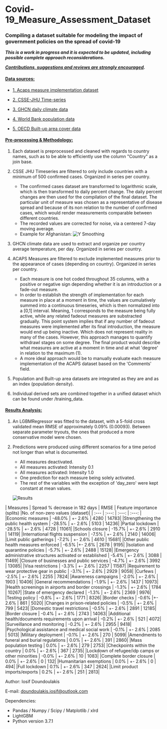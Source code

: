 # Covid-19_Measure_Assessment_Dataset
### Compiling a dataset suitable for modeling the impact of government policies on the spread of covid-19


**_This is a work in progress and it is expected to be updated, including possible complete approach reconsiderations._** 

**_<ins>Contributions, suggestions and reviews are strongly encouraged</ins>._**


#### __<ins>Data sources:</ins>__

  * [1. Acaps measure implementation dataset](https://www.acaps.org/covid19-government-measures-dataset)

  * [2. CSSE-JHU Time-series](https://github.com/CSSEGISandData/COVID-19/tree/master/csse_covid_19_data/csse_covid_19_time_series)

  * [3. GHCN daily climate data](https://www.climate.gov/maps-data/dataset/daily-temperature-and-precipitation-reports-data-tables)

  * [4. World Bank population data](https://data.worldbank.org/indicator/sp.pop.totl)

  * [5. OECD Built-up area cover data](https://stats.oecd.org/Index.aspx?DataSetCode=BUILT_UP)


#### __<ins>Pre-processing & Methodology:</ins>__

  1. Each dataset is preprocessed and cleaned with regards to country names, such as to be able to efficiently use the column "Country" as a join base.
  2. CSSE JHU Timeseries are filtered to only include countries with a minimum of 500 confirmed cases. Organized in series per country.
     - The confirmed cases dataset are transformed to logarithmic scale, which is then transformed to daily percent change. The daily percent changes are then used for the compilation of the final dataset. The particular unit of measure was chosen as a representative of disease spread and because of its non relation to the number of confirmed cases, which would render measurements comparable between different countries.
     - The recorded values are corrected for noise, via a centered 7-day moving average.
     - Example for Afghanistan:
     ![Y Smoothing](https://github.com/JosefDoun/Covid_19_Government_Measures_Assessment_Dataset/blob/master/images/Noise_removal.png?raw=true)
     
  3. GHCN climate data are used to extract and organize per country average temperature, per day. Organized in series per country.
  4. ACAPS Measures are filtered to exclude implemented measures prior to the appearance of cases (depending on country). Organized in series per country.
     - Each measure is one hot coded throughout 35 columns, with a positive or negative sign depending whether it is an introduction or a fade-out measure.
     - In order to establish the strength of implementation for each measure in place at a moment in time, the values are cumulatively summed into a continuous timeseries, which is then normalized into a [0,1] interval. Meaning, 1 corresponds to the measure being fully active, while any related fadeout measures are substracted gradually. This point system implies that if any number of fadeout measures were implemented after its final introduction, the measure would end up being inactive. Which does not represent reality in many of the cases. However, this approach manages to quantify withdrawl stages on some degree. The final product would describe what measures are active at a moment in time and at what 'degree' in relation to the maximum (1).
     - A more ideal approach would be to manually evaluate each measure implementation of the ACAPS dataset based on the 'Comments' field.
  5. Population and Built-up area datasets are integrated as they are and as an index (population density).
  6. Individual derived sets are combined together in a unified dataset which can be found under /training_data.


#### __<ins>Results Analysis:</ins>__

  1. An LGBMRegressor was fitted to the dataset, with a 5-fold cross validated mean RMSE of approximately 0.09% (0.00093). Between separate parameter tryouts, the ones that produced a more conservative model were chosen.
  2. Predictions were produced using different scenarios for a time period not longer than what is documented.
     - All measures deactivated.
     - All measures activated: Intensity 0.1
     - All measures activated: Intensity 1.0
     - One prediction for each measure being solely activated.
     - The rest of the variables with the exception of 'day_zero' were kept constant at mean values.
     
     ![Results](https://github.com/JosefDoun/Covid_19_Government_Measures_Assessment_Dataset/blob/master/images/Results_1.png?raw=true)
     
|      Measures                                           | Spread % decrease in 182 days   |  RMSE | Feature importance (splits)  |No. of non-zero values (dataset)|
|  :---                                                   | :---:                           | :---:                                | :---:                          |
|Economic measures                                                        | -48.0% | +- 2.6%      |                   4280         |                    14783|
|Strengthening the public health system                                 |   -28.5% | +- 2.6%              |           5103         |                    14236|
|Partial lockdown                                                         | -28.5% | +- 2.6%                 |        4728             |                11061|
|Schools closure                                                          | -15.7% | +- 2.6%                |         2910             |                14119|
|International flights suspension                                         |  -7.5% | +- 2.6%               |          2140             |                14006|
|Limit public gatherings                                                  |  -7.2% | +- 2.6%               |          4610             |                15681|
|Other public health measures enforced                                    |  -6.5%  |+- 2.6%              |           2678              |                9195|
|Isolation and quarantine policies                                        |  -5.7% | +- 2.6%              |           2488              |               15128|
|Emergency administrative structures activated or established                       |  -5.4% | +- 2.6%              |           3088             |                11469|
|Closure of businesses and public services                                |  -4.7% | +- 2.6%              |           3992            |                 13085|
|Visa restrictions                                                        |  -3.3% | +- 2.6%              |           2257            |                 11587|
|Requirement to wear protective gear in public                           |   -3.1% | +- 2.6%              |           2929            |                  9058|
|Curfews                                                                 |   -2.5% | +- 2.6%               |          2255            |                  7824|
|Awareness campaigns                                                     |   -2.0% | +- 2.6%             |            1903            |                 10406|
|General recommendations                                                  |  -1.9% | +- 2.6%             |            1437            |                 10973|
|Health screenings in airports and border crossings                       |  -1.3% | +- 2.6%             |            1784           |                  10267|
|State of emergency declared                                              |  -1.3% | +- 2.6%             |            2369           |                   9976|
|Testing policy                                                          |   -0.8% | +- 2.6%             |            1771             |                 8326|
|Border checks                                                           |  -0.6%  |+- 2.6%            |              861           |                   5020|
|Changes in prison-related policies                                       |  -0.5% | +- 2.6%            |              799            |                  5423|
|Domestic travel restrictions                                            |   -0.5% | +- 2.6%            |             2891            |                 12185|
|Border closure                                                          |   -0.4% | +- 2.6%            |             2743              |               14063|
|Additional health/documents requirements upon arrival                   |   -0.2% | +- 2.6%            |              521             |                 4072|
|Surveillance and monitoring                                             |   -0.2% | +- 2.6%            |             2955             |                 9418|
|Psychological assistance and medical social work                        |   -0.1% | +- 2.6%            |             2085           |                   5013|
|Military deployment                                                     |   -0.1% | +- 2.6%            |              270             |                 5099|
|Amendments to funeral and burial regulations                            |    0.0% | +- 2.6%             |             391            |                  2860|
|Mass population testing                                                |    0.0% | +- 2.6%            |              279             |                 2753|
|Checkpoints within the country                                          |    0.0% | +- 2.6%            |              367             |                 2735|
|Lockdown of refugee/idp camps or other minorities                       |   -0.0% | +- 2.6%             |              10            |                  1083|
|Complete border closure                                                 |    0.0% | +- 2.6%             |               0             |                  132|
|Humanitarian exemptions                                                 |    0.0% | +- 2.6%             |               0             |                  494|
|Full lockdown                                                           |    0.1% | +- 2.6%             |             347              |                2624|
|Limit product imports/exports                                           |    0.2% | +- 2.6%              |            251               |               2813|


Author: Iosif Doundoulakis

E-mail: doundoulakis.iosif@outlook.com


Dependencies:

- Pandas / Numpy / Scipy / Matplotlib / xlrd
- LightGBM
- Python version 3.7.1


